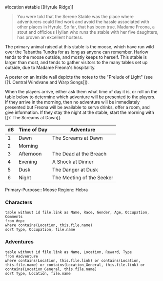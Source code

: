 #location #stable [[Hyrule Ridge]]

>You were told that the Serene Stable was the place where adventurers could find work and avoid the hassle associated with other places in Hyrule. So far, that has been true. Madame Freona, a stout and officious Hylian who runs the stable with her five daughters, has proven an excellent hostess.

The primary animal raised at this stable is the moose, which have run wild over the Tabantha Tundra for as long as anyone can remember. Harlow tends to the moose outside, and mostly keeps to herself. This stable is larger than most, and tends to gather visitors to the many tables set up outside, due to Madame Freona's hospitality.

A poster on an inside wall depicts the notes to the "Prelude of Light" (see [[1. Central Windvane and Warp Songs]]).

When the players arrive, either ask them what time of day it is, or roll on the table below to determine which adventure will be presented to the players. If they arrive in the morning, then no adventure will be immediately presented but Freona will be available to serve drinks, offer a room, and give information. If they stay the night at the stable, start the morning with [[7. The Screams at Dawn]].

| d6  | Time of Day | Adventure                 |
| --- | ----------- | ------------------------- |
| 1   | Dawn        | The Screams at Dawn       |
| 2   | Morning     |                           |
| 3   | Afternoon   | The Dead at the Breach    |
| 4   | Evening     | A Shock at Dinner         |
| 5   | Dusk        | The Danger at Dusk        |
| 6   | Night       | The Meeting of the Seeker |

Primary-Purpose:: Moose
Region:: Hebra

### Characters
```dataview
table without id file.link as Name, Race, Gender, Age, Occupation, Comments
from #npc
where contains(Location, this.file.name)
sort Type, Occupation, file.name
```

### Adventures
```dataview
table without id file.link as Name, Location, Reward, Type
from #adventure
where contains(Location, this.file.link) or contains(Location, this.file.name) or contains(Location_General, this.file.link) or contains(Location_General, this.file.name)
sort Type, Location, file.name
```
